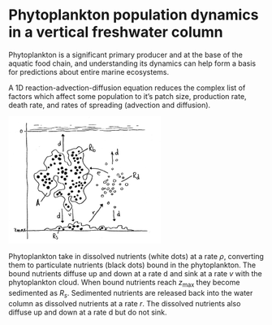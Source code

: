 # Phytoplankton population dynamics in a vertical freshwater column
Phytoplankton is a significant primary producer and at the base of the aquatic food chain, and understanding its dynamics can help form a basis for predictions about entire marine ecosystems. 

A 1D reaction-advection-diffusion equation reduces the complex list of factors which affect some population to it’s patch size, production rate, death rate, and rates of spreading (advection and diffusion).


<img src="ProjectDiagram.jpg" width="300" height="250" /> 

Phytoplankton take in dissolved nutrients (white dots) at a rate $\rho$, converting them to particulate nutrients (black dots) bound in the phytoplankton. The bound nutrients diffuse up and down at a rate d and sink at a rate $v$ with the phytoplankton cloud. When bound nutrients reach $z_\max$ they become sedimented as $R_s$. Sedimented nutrients are released back into the water column as dissolved nutrients at a rate $r$. The dissolved nutrients also diffuse up and down at a rate d but do not sink.